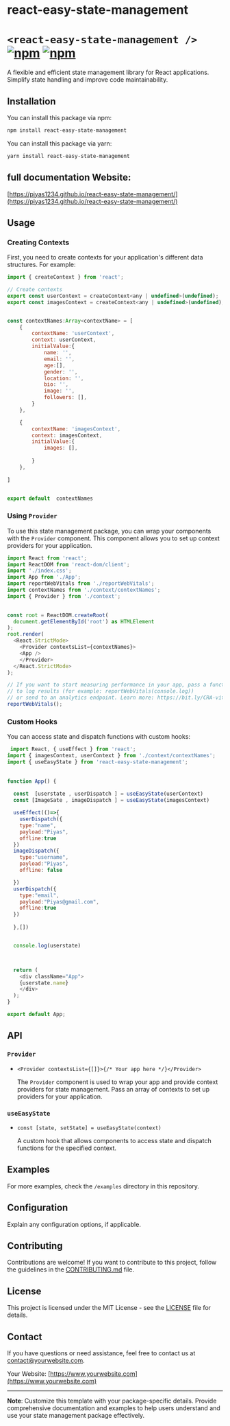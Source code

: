 
# react-easy-state-management
# `<react-easy-state-management />` [![npm](https://img.shields.io/npm/v/react-customs-hooks.svg)](https://github.com/piyas1234/react-easy-state-management) [![npm](https://img.shields.io/npm/dm/react-easy-state-management.svg)](https://github.com/piyas1234/react-easy-state-management)

 

 A flexible and efficient state management library for React applications. Simplify state handling and improve code maintainability.
 
 

## Installation

You can install this package via npm:

```bash
npm install react-easy-state-management
```

You can install this package via yarn:

```bash
yarn install react-easy-state-management
```


## full documentation Website:
[https://piyas1234.github.io/react-easy-state-management/](https://piyas1234.github.io/react-easy-state-management/)

## Usage

### Creating Contexts

First, you need to create contexts for your application's different data structures. For example:

```javascript
import { createContext } from 'react';

// Create contexts
export const userContext = createContext<any | undefined>(undefined);
export const imagesContext = createContext<any | undefined>(undefined);


const contextNames:Array<contextName> = [
    {
        contextName: 'userContext',
        context: userContext,
        initialValue:{
            name: '',
            email: '',
            age:[],
            gender: '',
            location: '',
            bio: '',
            image: '',
            followers: [],
        }
    },

    {
        contextName: 'imagesContext',
        context: imagesContext,
        initialValue:{
            images: [],
            
        }
    },
     
]


export default  contextNames
```

### Using `Provider`

To use this state management package, you can wrap your components with the `Provider` component. This component allows you to set up context providers for your application.

```javascript
import React from 'react';
import ReactDOM from 'react-dom/client';
import './index.css';
import App from './App';
import reportWebVitals from './reportWebVitals';
import contextNames from './context/contextNames';
import { Provider } from './context';
 

const root = ReactDOM.createRoot(
  document.getElementById('root') as HTMLElement
);
root.render(
  <React.StrictMode>
    <Provider contextsList={contextNames}>
    <App />
    </Provider>
  </React.StrictMode>
);

// If you want to start measuring performance in your app, pass a function
// to log results (for example: reportWebVitals(console.log))
// or send to an analytics endpoint. Learn more: https://bit.ly/CRA-vitals
reportWebVitals();

```

### Custom Hooks

You can access state and dispatch functions with custom hooks:

```javascript
 import React, { useEffect } from 'react';
import { imagesContext, userContext } from './context/contextNames';
import { useEasyState } from 'react-easy-state-management';
 
 
function App() {
  
  const  [userstate , userDispatch ] = useEasyState(userContext)
  const [ImageSate , imageDispatch ] = useEasyState(imagesContext)

  useEffect(()=>{
    userDispatch({
    type:"name",
    payload:"Piyas",
    offline:true
  }) 
  imageDispatch({
    type:"username",
    payload:"Piyas",
    offline: false

  })
  userDispatch({
    type:"email",
    payload:"Piyas@gmail.com",
    offline:true
  })
 
  },[])


  console.log(userstate)



  return (
    <div className="App">
    {userstate.name}
    </div>
  );
}

export default App;

```

## API

### `Provider`

- `<Provider contextsList={[]}>{/* Your app here */}</Provider>`

  The `Provider` component is used to wrap your app and provide context providers for state management. Pass an array of contexts to set up providers for your application.

### `useEasyState`

- `const [state, setState] = useEasyState(context)`

  A custom hook that allows components to access state and dispatch functions for the specified context.

## Examples

For more examples, check the `/examples` directory in this repository.

## Configuration

Explain any configuration options, if applicable.

## Contributing

Contributions are welcome! If you want to contribute to this project, follow the guidelines in the [CONTRIBUTING.md](CONTRIBUTING.md) file.

## License

This project is licensed under the MIT License - see the [LICENSE](LICENSE) file for details.

## Contact

If you have questions or need assistance, feel free to contact us at contact@yourwebsite.com.

Your Website: [https://www.yourwebsite.com](https://www.yourwebsite.com)

---
**Note**: Customize this template with your package-specific details. Provide comprehensive documentation and examples to help users understand and use your state management package effectively.
```

 